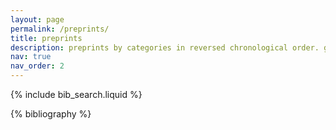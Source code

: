 ```yaml
---
layout: page
permalink: /preprints/
title: preprints
description: preprints by categories in reversed chronological order. generated by jekyll-scholar.
nav: true
nav_order: 2
---
```


<!-- _pages/preprints.md -->

<!-- Bibsearch Feature -->

{% include bib_search.liquid %}

<div class="preprints">

{% bibliography %}

</div>


